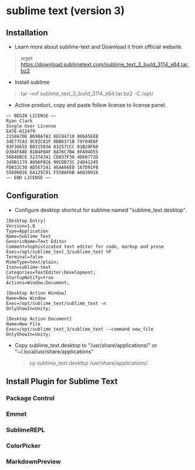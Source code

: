 # sublime text (version 3)


## Installation 

* Learn more about sublime-text and Download it from official website.
> wget https://download.sublimetext.com/sublime_text_3_build_3114_x64.tar.bz2

* Install sublime
> tar -xvf sublime_text_3_build_3114_x64.tar.bz2 -C /opt/

* Active product, copy and paste follow license to license panel.
```
—– BEGIN LICENSE —–
Ryan Clark
Single User License
EA7E-812479
2158A7DE B690A7A3 8EC04710 006A5EEB
34E77CA3 9C82C81F 0DB6371B 79704E6F
93F36655 B031503A 03257CCC 01B20F60
D304FA8D B1B4F0AF 8A76C7BA 0FA94D55
56D46BCE 5237A341 CD837F30 4D60772D
349B1179 A996F826 90CDB73C 24D41245
FD032C30 AD5E7241 4EAA66ED 167D91FB
55896B16 EA125C81 F550AF6B A6820916
—— END LICENSE ——
```

## Configuration

* Configure desktop shortcut for sublime named "sublime_text.desktop".
```
[Desktop Entry]
Version=1.0
Type=Application
Name=Sublime Text
GenericName=Text Editor
Comment=Sophisticated text editor for code, markup and prose
Exec=/opt/sublime_text_3/sublime_text %F
Terminal=false
MimeType=text/plain;
Icon=sublime-text
Categories=TextEditor;Development;
StartupNotify=true
Actions=Window;Document;

[Desktop Action Window]
Name=New Window
Exec=/opt/sublime_text/sublime_text -n
OnlyShowIn=Unity;

[Desktop Action Document]
Name=New File
Exec=/opt/sublime_text_3/sublime_text --command new_file
OnlyShowIn=Unity;
```

* Copy sublime_text.desktop to "/usr/share/applications/" or "~/.local/usr/share/applications"

  > cp sublime_text.desktop /usr/share/applications/

## Install Plugin for Sublime Text

### Package Control

### Emmet

### SublimeREPL

### ColorPicker

### MarkdownPreview
